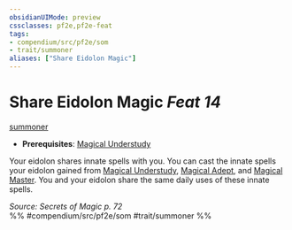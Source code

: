 ```yaml
---
obsidianUIMode: preview
cssclasses: pf2e,pf2e-feat
tags:
- compendium/src/pf2e/som
- trait/summoner
aliases: ["Share Eidolon Magic"]
---
```

# Share Eidolon Magic  *Feat 14*  
[summoner](rules/traits/summoner-som.md "Summoner Class Trait")  

- **Prerequisites**: [Magical Understudy](compendium/feats/magical-understudy-som.md)

Your eidolon shares innate spells with you. You can cast the innate spells your eidolon gained from [Magical Understudy](compendium/feats/magical-understudy-som.md), [Magical Adept](compendium/feats/magical-adept-som.md), and [Magical Master](compendium/feats/magical-master-som.md). You and your eidolon share the same daily uses of these innate spells.

*Source: Secrets of Magic p. 72*  
%% #compendium/src/pf2e/som #trait/summoner %%